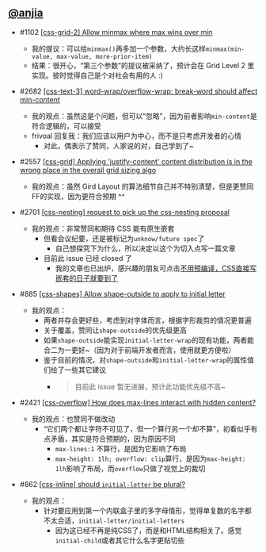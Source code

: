 ## [@anjia](https://github.com/anjia)

- \#1102 [[css-grid-2] Allow minmax where max wins over min](https://github.com/w3c/csswg-drafts/issues/1102)
  - 我的提议：可以给`minmax()`再多加一个参数，大约长这样`minmax(min-value, max-value, more-prior-item)`
  - 结果：很开心，“第三个参数”的提议被采纳了，预计会在 Grid Level 2 里实现。彼时觉得自己是个对社会有用的人 :)

- \#2682 [[css-text-3] word-wrap/overflow-wrap: break-word should affect min-content](https://github.com/w3c/csswg-drafts/issues/2682)
  - 我的观点：虽然这是个问题，但可以“忽略”，因为前者影响`min-content`是符合逻辑的，可以接受
  - frivoal 回复我：我们应该以用户为中心，而不是只考虑开发者的心情
    - 对此，偶表示了赞同，人家说的对，自己学到了~

- \#2557 [[css-grid] Applying 'justify-content' content distribution is in the wrong place in the overall grid sizing algo](https://github.com/w3c/csswg-drafts/issues/2557)
  - 我的观点：虽然 Gird Layout 的算法细节自己并不特别清楚，但是更赞同FF的实现，因为更符合预期 ^^

- \#2701 [[css-nesting] request to pick up the css-nesting proposal](https://github.com/w3c/csswg-drafts/issues/2701)
  - 我的观点：非常赞同和期待 CSS 能有原生嵌套 
    - 但看会议纪要，还是被标记为`unknow/future spec`了
      - 自己想探究下为什么，所以决定以这个为切入点写一篇文章
    - 目前此 issue 已经 closed 了
      - 我的文章也已出炉，感兴趣的朋友可点击[不用预编译，CSS直接写嵌套的日子就要到了](./articles/20180712_不用预编译，CSS直接写嵌套的日子就要到了.md)

- \#885 [[css-shapes] Allow shape-outside to apply to initial letter](https://github.com/w3c/csswg-drafts/issues/885)
  - 我的观点：
    - 两者并存会更好些，考虑到对字体而言，根据字形裁剪的情况更普遍
    - 关于覆盖，赞同让`shape-outside`的优先级更高
    - 如果`shape-outside`能实现`initial-letter-wrap`的现有功能，两者能合二为一更好~（因为对于前端开发者而言，使用就更方便啦）
    - 鉴于目前的情况，对`shape-outside`和`initial-letter-wrap`的属性值们给了一些其它建议
      - > 目前此 issue 暂无进展，预计此功能优先级不高~

- \#2421 [[css-overflow] How does max-lines interact with hidden content?](https://github.com/w3c/csswg-drafts/issues/2421)
  - 我的观点：也赞同不做改动
    - “它们两个都让字符不可见了，但一个算行另一个却不算”，初看似乎有点矛盾，其实是符合预期的，因为原因不同
      - `max-lines:1` 不算行，是因为它影响了布局
      - `max-height: 1lh; overflow: clip`算行，是因为`max-height: 1lh`影响了布局，而`overflow`只做了视觉上的裁切

- \#862 [[css-inline] should `initial-letter` be plural?](https://github.com/w3c/csswg-drafts/issues/862)
  - 我的观点：
    - 针对要应用到第一个内联盒子里的多字母情形，觉得单复数的名字都不太合适，`initial-letter/initial-letters`
	    - 因为这已经不再是纯CSS了，而是和HTML结构相关了。感觉`initial-child`或者其它什么名字更贴切些

